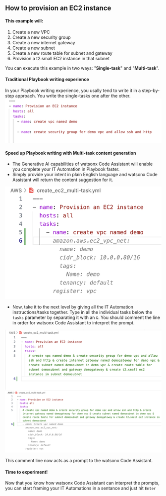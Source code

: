 ## How to provision an EC2 instance

#### This example will:
1. Create a new VPC
2. Create a new security group
3. Create a new internet gateway
4. Create a new subnet
5. Create a new route table for subnet and gateway
6. Provision a t2.small EC2 instance in that subnet

You can execute this example in two ways: "**Single-task**" and "**Multi-task**".

#### Traditional Playbook writing experience

In your Playbook writing experience, you usally tend to write it in a step-by-step approach. You write the single-tasks one after the other. 
<img title="Example list" src="/Images/AWS-single-task-traditional.png">

#### Speed up Playbook writing with Multi-task content generation

- The Generative AI capabilities of watsonx Code Assistant will enable you complete your IT Automation in Playbook faster.
- Simply provide your intent in plain English language and watsonx Code Assistant will return the content suggestion for it.
<img title="AWS example" src="/Images/AWS-single-task.png">

- Now, take it to the next level by giving all the IT Automation instructions/tasks together. Type in all the individual tasks below the `tasks` parameter by separating it with an `&`. You should comment the line in order for watsonx Code Assistant to interpret the prompt.
<img title="AWS example" src="/Images/AWS-Multi-task.png">
<img title="AWS example" src="/Images/AWS-Multi-task-recommendation.png">

This comment line now acts as a prompt to the watsonx Code Assistant.

#### Time to experiment!

Now that you know how watsonx Code Assistant can interpret the prompts, you can start framing your IT Automations in a sentance and just hit `Enter`
